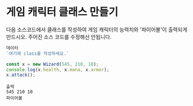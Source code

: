 # 게임 캐릭터 클래스 만들기

다음 소스코드에서 클래스를 작성하여 게임 캐릭터의 능력치와 '파이어볼'이 출력되게 만드시오.
주어진 소스 코드를 수정해선 안됩니다.

```js
데이터
`여기에 class를 작성하세요.`

const x = new Wizard(545, 210, 10);
console.log(x.health, x.mana, x.armor);
x.attack();
```

```text
출력
545 210 10
파이어볼
```
